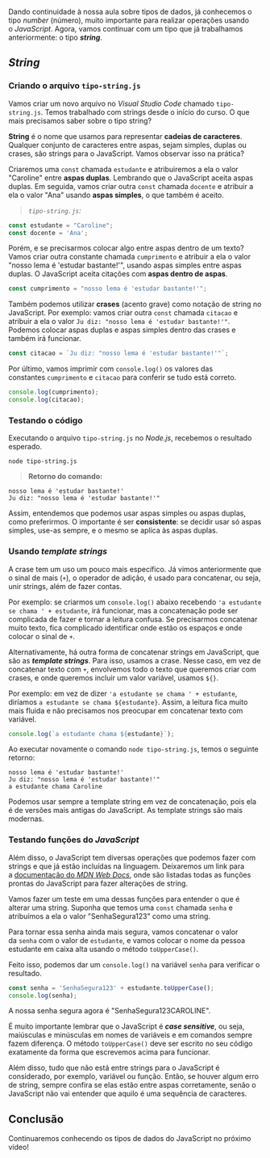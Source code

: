 Dando continuidade à nossa aula sobre tipos de dados, já conhecemos o tipo _number_ (número), muito importante para realizar operações usando o _JavaScript_. Agora, vamos continuar com um tipo que já trabalhamos anteriormente: o tipo _**string**_.

## _String_

### Criando o arquivo `tipo-string.js`

Vamos criar um novo arquivo no _Visual Studio Code_ chamado `tipo-string.js`. Temos trabalhado com strings desde o início do curso. O que mais precisamos saber sobre o tipo string?

**String** é o nome que usamos para representar **cadeias de caracteres**. Qualquer conjunto de caracteres entre aspas, sejam simples, duplas ou crases, são strings para o JavaScript. Vamos observar isso na prática?

Criaremos uma `const` chamada `estudante` e atribuiremos a ela o valor "Caroline" entre **aspas duplas**. Lembrando que o JavaScript aceita aspas duplas. Em seguida, vamos criar outra `const` chamada `docente` e atribuir a ela o valor "Ana" usando **aspas simples**, o que também é aceito.

> _`tipo-string.js`:_

```js
const estudante = "Caroline";
const docente = 'Ana';
```

Porém, e se precisarmos colocar algo entre aspas dentro de um texto? Vamos criar outra constante chamada `cumprimento` e atribuir a ela o valor "nosso lema é 'estudar bastante!'", usando aspas simples entre aspas duplas. O JavaScript aceita citações com **aspas dentro de aspas**.

```js
const cumprimento = "nosso lema é 'estudar bastante!'";
```

Também podemos utilizar **crases** (acento grave) como notação de string no JavaScript. Por exemplo: vamos criar outra `const` chamada `citacao` e atribuir a ela o valor `Ju diz: "nosso lema é 'estudar bastante!'"`. Podemos colocar aspas duplas e aspas simples dentro das crases e também irá funcionar.

```js
const citacao = `Ju diz: "nosso lema é 'estudar bastante!'"`;
```

Por último, vamos imprimir com `console.log()` os valores das constantes `cumprimento` e `citacao` para conferir se tudo está correto.

```js
console.log(cumprimento);
console.log(citacao);
```

### Testando o código

Executando o arquivo `tipo-string.js` no _Node.js_, recebemos o resultado esperado.

```console
node tipo-string.js
```

> **Retorno do comando:**

```plaintext
nosso lema é 'estudar bastante!'
Ju diz: "nosso lema é 'estudar bastante!'"
```

Assim, entendemos que podemos usar aspas simples ou aspas duplas, como preferirmos. O importante é ser **consistente**: se decidir usar só aspas simples, use-as sempre, e o mesmo se aplica às aspas duplas.

### Usando _template strings_

A crase tem um uso um pouco mais específico. Já vimos anteriormente que o sinal de mais (`+`), o operador de adição, é usado para concatenar, ou seja, unir strings, além de fazer contas.

Por exemplo: se criarmos um `console.log()` abaixo recebendo `'a estudante se chama ' + estudante`, irá funcionar, mas a concatenação pode ser complicada de fazer e tornar a leitura confusa. Se precisarmos concatenar muito texto, fica complicado identificar onde estão os espaços e onde colocar o sinal de `+`.

Alternativamente, há outra forma de concatenar strings em JavaScript, que são as _**template strings**_. Para isso, usamos a crase. Nesse caso, em vez de concatenar texto com `+`, envolvemos todo o texto que queremos criar com crases, e onde queremos incluir um valor variável, usamos `${}`.

Por exemplo: em vez de dizer `'a estudante se chama ' + estudante`, diríamos `a estudante se chama ${estudante}`. Assim, a leitura fica muito mais fluida e não precisamos nos preocupar em concatenar texto com variável.

```js
console.log(`a estudante chama ${estudante}`);
```

Ao executar novamente o comando `node tipo-string.js`, temos o seguinte retorno:

```plaintext
nosso lema é 'estudar bastante!'
Ju diz: "nosso lema é 'estudar bastante!'"
a estudante chama Caroline
```

Podemos usar sempre a template string em vez de concatenação, pois ela é de versões mais antigas do JavaScript. As template strings são mais modernas.

### Testando funções do _JavaScript_

Além disso, o JavaScript tem diversas operações que podemos fazer com strings e que já estão incluídas na linguagem. Deixaremos um link para a [documentação do _MDN Web Docs_](https://developer.mozilla.org/pt-BR/docs/Web/JavaScript/Reference/Global_Objects/String), onde são listadas todas as funções prontas do JavaScript para fazer alterações de string.

Vamos fazer um teste em uma dessas funções para entender o que é alterar uma string. Suponha que temos uma `const` chamada `senha` e atribuímos a ela o valor "SenhaSegura123" como uma string.

Para tornar essa senha ainda mais segura, vamos concatenar o valor da `senha` com o valor de `estudante`, e vamos colocar o nome da pessoa estudante em caixa alta usando o método `toUpperCase()`.

Feito isso, podemos dar um `console.log()` na variável `senha` para verificar o resultado.

```js
const senha = 'SenhaSegura123' + estudante.toUpperCase();
console.log(senha);
```

A nossa senha segura agora é "SenhaSegura123CAROLINE".

É muito importante lembrar que o JavaScript é _**case sensitive**_, ou seja, maiúsculas e minúsculas em nomes de variáveis e em comandos sempre fazem diferença. O método `toUpperCase()` deve ser escrito no seu código exatamente da forma que escrevemos acima para funcionar.

Além disso, tudo que não está entre strings para o JavaScript é considerado, por exemplo, variável ou função. Então, se houver algum erro de string, sempre confira se elas estão entre aspas corretamente, senão o JavaScript não vai entender que aquilo é uma sequência de caracteres.

## Conclusão

Continuaremos conhecendo os tipos de dados do JavaScript no próximo vídeo!